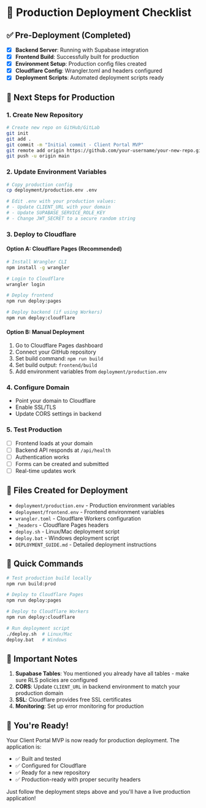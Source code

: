 # 🚀 Production Deployment Checklist

## ✅ Pre-Deployment (Completed)

- [x] **Backend Server**: Running with Supabase integration
- [x] **Frontend Build**: Successfully built for production
- [x] **Environment Setup**: Production config files created
- [x] **Cloudflare Config**: Wrangler.toml and headers configured
- [x] **Deployment Scripts**: Automated deployment scripts ready

## 🎯 Next Steps for Production

### 1. **Create New Repository**

```bash
# Create new repo on GitHub/GitLab
git init
git add .
git commit -m "Initial commit - Client Portal MVP"
git remote add origin https://github.com/your-username/your-new-repo.git
git push -u origin main
```

### 2. **Update Environment Variables**

```bash
# Copy production config
cp deployment/production.env .env

# Edit .env with your production values:
# - Update CLIENT_URL with your domain
# - Update SUPABASE_SERVICE_ROLE_KEY
# - Change JWT_SECRET to a secure random string
```

### 3. **Deploy to Cloudflare**

#### Option A: Cloudflare Pages (Recommended)

```bash
# Install Wrangler CLI
npm install -g wrangler

# Login to Cloudflare
wrangler login

# Deploy frontend
npm run deploy:pages

# Deploy backend (if using Workers)
npm run deploy:cloudflare
```

#### Option B: Manual Deployment

1. Go to Cloudflare Pages dashboard
2. Connect your GitHub repository
3. Set build command: `npm run build`
4. Set build output: `frontend/build`
5. Add environment variables from `deployment/production.env`

### 4. **Configure Domain**

- Point your domain to Cloudflare
- Enable SSL/TLS
- Update CORS settings in backend

### 5. **Test Production**

- [ ] Frontend loads at your domain
- [ ] Backend API responds at `/api/health`
- [ ] Authentication works
- [ ] Forms can be created and submitted
- [ ] Real-time updates work

## 📁 Files Created for Deployment

- `deployment/production.env` - Production environment variables
- `deployment/frontend.env` - Frontend environment variables
- `wrangler.toml` - Cloudflare Workers configuration
- `_headers` - Cloudflare Pages headers
- `deploy.sh` - Linux/Mac deployment script
- `deploy.bat` - Windows deployment script
- `DEPLOYMENT_GUIDE.md` - Detailed deployment instructions

## 🔧 Quick Commands

```bash
# Test production build locally
npm run build:prod

# Deploy to Cloudflare Pages
npm run deploy:pages

# Deploy to Cloudflare Workers
npm run deploy:cloudflare

# Run deployment script
./deploy.sh  # Linux/Mac
deploy.bat   # Windows
```

## 🚨 Important Notes

1. **Supabase Tables**: You mentioned you already have all tables - make sure RLS policies are configured
2. **CORS**: Update `CLIENT_URL` in backend environment to match your production domain
3. **SSL**: Cloudflare provides free SSL certificates
4. **Monitoring**: Set up error monitoring for production

## 🎉 You're Ready!

Your Client Portal MVP is now ready for production deployment. The application is:

- ✅ Built and tested
- ✅ Configured for Cloudflare
- ✅ Ready for a new repository
- ✅ Production-ready with proper security headers

Just follow the deployment steps above and you'll have a live production application!
